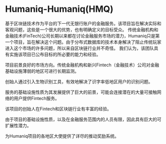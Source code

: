 # Humaniq-Humaniq(HMQ)

基于区块链技术作为平台的下一代无银行账户的金融服务。该项目旨在解决实际和客观问题，这些是一个很大的优势，也有明确定义的目标受众。 传统金融机构和金融技术(FinTech)公司长期以来都在讨论金融服务市场的潜力，Humaniq只是第一个项目，旨在解决这个问题。由于分布式数据库的技术本身解决了阻止传统玩家进入这个市场的许多问题，所以来自区块链行业并不奇怪。 我们认为，该团队具有实施该项目已公布目标的所必要的能力和经验。

项目前景良好的市场方向。传统金融机构和新兴Fintech（金融技术）公司对金融基础设施薄弱的地区可进行长期监测。

创始人通过引入生物识别工具，有效地解决了识字率低地区用户的识别问题。

服务的基础设施性质为其发展提供了巨大的前景，可能会连接潜在的大量可接触网络的用户提供Fintech服务。

该项目的创始人在Fintech和区块链行业有丰富的经验。

由于项目的基础设施性质，以及在金融服务范围内的人员有限，因此具有巨大的可扩展性潜力。

为Humaniq项目的各地区大使提供了详尽的推动奖励系统。

